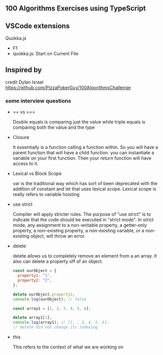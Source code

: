 ## 100 Algorithms Exercises using TypeScript

## VSCode extensions

Quokka.js

- F1
- quokka.js: Start on Current File

## Inspired by
  credit Dylan Israel
  https://github.com/PizzaPokerGuy/100AlgorithmsChallenge

### some interview questions

- == vs ===

  Double equals is comparing just the value while
  triple equals is comparing both the value and the type

- Closure

  It essentially is a function calling a function within.
  So you will have a parent function that will have a child function.
  you can instantiate a variable on your first function.
  Then your return function will have access to it.

- Lexical vs Block Scope

  var is the traditional way which has sort of been deprecated with the addition of constant and let
  that uses lexical scope. Lexical scope is really refers to variable hoisting

- use strict

  Compiler will apply stricter rules.
  The purpose of "use strict" is to indicate that the code should be executed in "strict mode".
  In strict mode, any assignment to a non-writable property, a getter-only property,
  a non-existing property, a non-existing variable, or a non-existing object, will throw an error.

- delete

  delete allows us to completely remove an element from a an array.
  It also can delete a property off of an object.

  ```js
  const ourObject = {
    property1: "1",
    property2: "2",
  };

  delete ourObject.property1;
  console.log(ourObject); // false

  const array1 = [1, 2, 3, 4, 5, 6];

  delete array1[1];
  console.log(array1); // [1, , 3, 4, 5, 6];
  // delete did not change its indexing
  ```

- this

  This refers to the context of what we are working on
